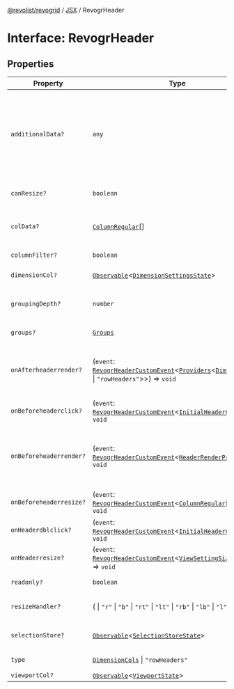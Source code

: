 [@revolist/revogrid](README.md) / [JSX](Namespace.JSX.md) / RevogrHeader

# Interface: RevogrHeader

## Properties

| Property | Type | Description | Defined in |
| ------ | ------ | ------ | ------ |
| `additionalData?` | `any` | Extra properties to pass into header renderer, such as vue or react components to handle parent | [src/components.d.ts:1876](https://github.com/revolist/revogrid/blob/ff1c29109648eb0543e674392be7b9af90d92acc/src/components.d.ts#L1876) |
| `canResize?` | `boolean` | If columns can be resized | [src/components.d.ts:1880](https://github.com/revolist/revogrid/blob/ff1c29109648eb0543e674392be7b9af90d92acc/src/components.d.ts#L1880) |
| `colData?` | [`ColumnRegular`](Interface.ColumnRegular.md)[] | Columns - defines an array of grid columns. | [src/components.d.ts:1884](https://github.com/revolist/revogrid/blob/ff1c29109648eb0543e674392be7b9af90d92acc/src/components.d.ts#L1884) |
| `columnFilter?` | `boolean` | Column filter | [src/components.d.ts:1888](https://github.com/revolist/revogrid/blob/ff1c29109648eb0543e674392be7b9af90d92acc/src/components.d.ts#L1888) |
| `dimensionCol?` | [`Observable`](TypeAlias.Observable.md)\<[`DimensionSettingsState`](Interface.DimensionSettingsState.md)\> | Dimension settings X | [src/components.d.ts:1892](https://github.com/revolist/revogrid/blob/ff1c29109648eb0543e674392be7b9af90d92acc/src/components.d.ts#L1892) |
| `groupingDepth?` | `number` | Grouping depth, how many levels of grouping | [src/components.d.ts:1896](https://github.com/revolist/revogrid/blob/ff1c29109648eb0543e674392be7b9af90d92acc/src/components.d.ts#L1896) |
| `groups?` | [`Groups`](TypeAlias.Groups.md) | Column groups | [src/components.d.ts:1900](https://github.com/revolist/revogrid/blob/ff1c29109648eb0543e674392be7b9af90d92acc/src/components.d.ts#L1900) |
| `onAfterheaderrender?` | (`event`: [`RevogrHeaderCustomEvent`](Interface.RevogrHeaderCustomEvent.md)\<[`Providers`](TypeAlias.Providers.md)\<[`DimensionCols`](TypeAlias.DimensionCols.md) \| `"rowHeaders"`\>\>) => `void` | After all header cells rendered. Finalizes cell rendering. | [src/components.d.ts:1904](https://github.com/revolist/revogrid/blob/ff1c29109648eb0543e674392be7b9af90d92acc/src/components.d.ts#L1904) |
| `onBeforeheaderclick?` | (`event`: [`RevogrHeaderCustomEvent`](Interface.RevogrHeaderCustomEvent.md)\<[`InitialHeaderClick`](TypeAlias.InitialHeaderClick.md)\>) => `void` | On initial header click | [src/components.d.ts:1908](https://github.com/revolist/revogrid/blob/ff1c29109648eb0543e674392be7b9af90d92acc/src/components.d.ts#L1908) |
| `onBeforeheaderrender?` | (`event`: [`RevogrHeaderCustomEvent`](Interface.RevogrHeaderCustomEvent.md)\<[`HeaderRenderProps`](TypeAlias.HeaderRenderProps.md)\>) => `void` | Before each header cell render function. Allows to override cell properties | [src/components.d.ts:1912](https://github.com/revolist/revogrid/blob/ff1c29109648eb0543e674392be7b9af90d92acc/src/components.d.ts#L1912) |
| `onBeforeheaderresize?` | (`event`: [`RevogrHeaderCustomEvent`](Interface.RevogrHeaderCustomEvent.md)\<[`ColumnRegular`](Interface.ColumnRegular.md)[]\>) => `void` | On before header resize | [src/components.d.ts:1916](https://github.com/revolist/revogrid/blob/ff1c29109648eb0543e674392be7b9af90d92acc/src/components.d.ts#L1916) |
| `onHeaderdblclick?` | (`event`: [`RevogrHeaderCustomEvent`](Interface.RevogrHeaderCustomEvent.md)\<[`InitialHeaderClick`](TypeAlias.InitialHeaderClick.md)\>) => `void` | On header double click | [src/components.d.ts:1920](https://github.com/revolist/revogrid/blob/ff1c29109648eb0543e674392be7b9af90d92acc/src/components.d.ts#L1920) |
| `onHeaderresize?` | (`event`: [`RevogrHeaderCustomEvent`](Interface.RevogrHeaderCustomEvent.md)\<[`ViewSettingSizeProp`](TypeAlias.ViewSettingSizeProp.md)\>) => `void` | On header resize | [src/components.d.ts:1924](https://github.com/revolist/revogrid/blob/ff1c29109648eb0543e674392be7b9af90d92acc/src/components.d.ts#L1924) |
| `readonly?` | `boolean` | Readonly mode | [src/components.d.ts:1928](https://github.com/revolist/revogrid/blob/ff1c29109648eb0543e674392be7b9af90d92acc/src/components.d.ts#L1928) |
| `resizeHandler?` | ( \| `"r"` \| `"b"` \| `"rt"` \| `"lt"` \| `"rb"` \| `"lb"` \| `"l"` \| `"t"`)[] | Defines resize position | [src/components.d.ts:1932](https://github.com/revolist/revogrid/blob/ff1c29109648eb0543e674392be7b9af90d92acc/src/components.d.ts#L1932) |
| `selectionStore?` | [`Observable`](TypeAlias.Observable.md)\<[`SelectionStoreState`](TypeAlias.SelectionStoreState.md)\> | Selection, range, focus | [src/components.d.ts:1936](https://github.com/revolist/revogrid/blob/ff1c29109648eb0543e674392be7b9af90d92acc/src/components.d.ts#L1936) |
| `type` | [`DimensionCols`](TypeAlias.DimensionCols.md) \| `"rowHeaders"` | Column type | [src/components.d.ts:1940](https://github.com/revolist/revogrid/blob/ff1c29109648eb0543e674392be7b9af90d92acc/src/components.d.ts#L1940) |
| `viewportCol?` | [`Observable`](TypeAlias.Observable.md)\<[`ViewportState`](Interface.ViewportState.md)\> | Viewport X | [src/components.d.ts:1944](https://github.com/revolist/revogrid/blob/ff1c29109648eb0543e674392be7b9af90d92acc/src/components.d.ts#L1944) |

